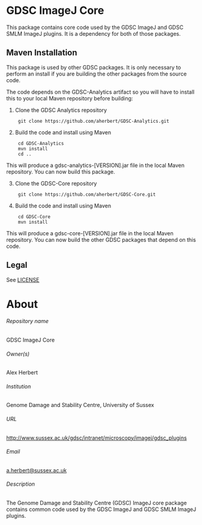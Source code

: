 GDSC ImageJ Core
================

This package contains core code used by the GDSC ImageJ and GDSC SMLM ImageJ 
plugins. It is a dependency for both of those packages.


Maven Installation
------------------

This package is used by other GDSC packages. It is only necessary to perform an 
install if you are building the other packages from the source code.

The code depends on the GDSC-Analytics artifact so you will have to install this to
your local Maven repository before building:

1. Clone the GDSC Analytics repository

        git clone https://github.com/aherbert/GDSC-Analytics.git

2. Build the code and install using Maven

        cd GDSC-Analytics
        mvn install
        cd ..

This will produce a gdsc-analytics-[VERSION].jar file in the local Maven repository. 
You can now build this package.
 
3. Clone the GDSC-Core repository

        git clone https://github.com/aherbert/GDSC-Core.git

4. Build the code and install using Maven

        cd GDSC-Core
        mvn install

This will produce a gdsc-core-[VERSION].jar file in the local Maven repository. 
You can now build the other GDSC packages that depend on this code.


Legal
-----

See [LICENSE](LICENSE)


# About #

###### Repository name ######
GDSC ImageJ Core

###### Owner(s) ######
Alex Herbert

###### Institution ######
Genome Damage and Stability Centre, University of Sussex

###### URL ######
http://www.sussex.ac.uk/gdsc/intranet/microscopy/imagej/gdsc_plugins

###### Email ######
a.herbert@sussex.ac.uk

###### Description ######
The Genome Damage and Stability Centre (GDSC) ImageJ core package contains 
common code used by the GDSC ImageJ and GDSC SMLM ImageJ plugins.
